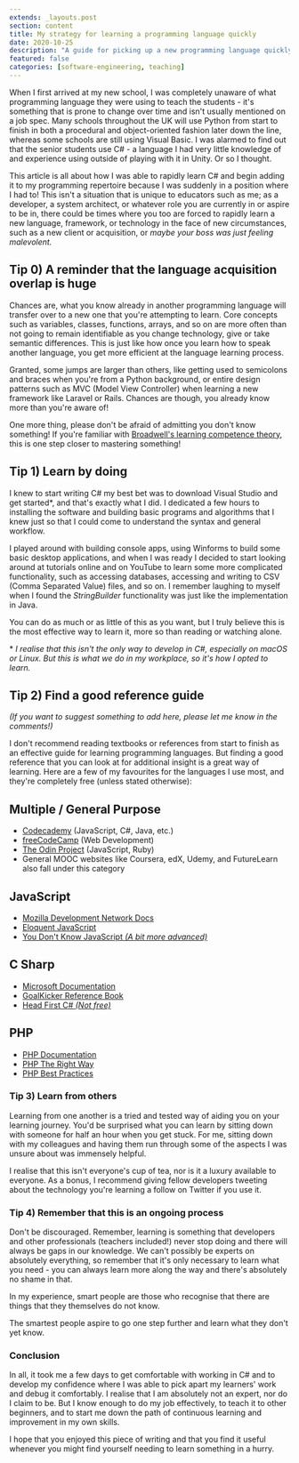```yaml
---
extends: _layouts.post
section: content
title: My strategy for learning a programming language quickly
date: 2020-10-25
description: "A guide for picking up a new programming language quickly - not mastering it, but basic proficiency"
featured: false
categories: [software-engineering, teaching]
---
```


When I first arrived at my new school, I was completely unaware of what programming language they were using to teach
the students - it's something that is prone to change over time and isn't usually mentioned on a job spec. Many schools 
throughout the UK will use Python from start to finish in both a procedural and object-oriented fashion later down the
line, whereas some schools are still using Visual Basic. I was alarmed to find out that the senior students use C# - a 
language I had very little knowledge of and experience using outside of playing with it in Unity. Or so I thought.

This article is all about how I was able to rapidly learn C# and begin adding it to my programming repertoire because I
was suddenly in a position where I had to! This isn't a situation that is unique to educators such as me; as a 
developer, a system architect, or whatever role you are currently in or aspire to be in, there could be times where you
too are forced to rapidly learn a new language, framework, or technology in the face of new circumstances, such as a new
client or acquisition, or _maybe your boss was just feeling malevolent._

## Tip 0) A reminder that the language acquisition overlap is huge

Chances are, what you know already in another programming language will transfer over to a new one that you're
attempting to learn. Core concepts such as variables, classes, functions, arrays, and so on are more often than not
going to remain identifiable as you change technology, give or take semantic differences. This is just like how once you
learn how to speak another language, you get more efficient at the language learning process.

Granted, some jumps are larger than others, like getting used to semicolons and braces when you're from a Python
background, or entire design patterns such as MVC (Model View Controller) when learning a new framework like Laravel
or Rails. Chances are though, you already know more than you're aware of!

One more thing, please don't be afraid of admitting you don't know something! If you're familiar with
[Broadwell's learning competence theory](https://en.wikipedia.org/wiki/Four_stages_of_competence), this is one step
closer to mastering something!

## Tip 1) Learn by doing

I knew to start writing C# my best bet was to download Visual Studio and get started\*, and that's exactly what I did.
I dedicated a few hours to installing the software and building basic programs and algorithms that I knew just so that I
could come to understand the syntax and general workflow.

I played around with building console apps, using Winforms to build some basic desktop applications, and when I was 
ready I decided to start looking around at tutorials online and on YouTube to learn some more complicated functionality,
such as accessing databases, accessing and writing to CSV (Comma Separated Value) files, and so on. I remember laughing
to myself when I found the _StringBuilder_ functionality was just like the implementation in Java.

You can do as much or as little of this as you want, but I truly believe this is the most effective way to learn it, 
more so than reading or watching alone.

\* _I realise that this isn't the only way to develop in C#, especially on macOS or Linux. But this is what we do in my
workplace, so it's how I opted to learn._

## Tip 2) Find a good reference guide

_(If you want to suggest something to add here, please let me know in the comments!)_

I don't recommend reading textbooks or references from start to finish as an effective guide for learning programming 
languages. But finding a good reference that you can look at for additional insight is a great way of learning. Here are
a few of my favourites for the languages I use most, and they're completely free (unless stated otherwise):

## Multiple / General Purpose

- [Codecademy](https://codecademy.com) (JavaScript, C#, Java, etc.)
- [freeCodeCamp](https://freecodecamp.org) (Web Development)
- [The Odin Project](https://www.theodinproject.com/) (JavaScript, Ruby)
- General MOOC websites like Coursera, edX, Udemy, and FutureLearn also fall under this category

## JavaScript

- [Mozilla Development Network Docs](https://developer.mozilla.org/en-US/)
- [Eloquent JavaScript](https://eloquentjavascript.net/)
- [You Don't Know JavaScript _(A bit more advanced)_](https://github.com/getify/You-Dont-Know-JS)

## C Sharp

- [Microsoft Documentation](https://docs.microsoft.com/en-us/dotnet/csharp/)
- [GoalKicker Reference Book](https://books.goalkicker.com/DotNETFrameworkBook/)
- [Head First C# _(Not free)_](https://www.amazon.co.uk/Head-First-C-Jennifer-Greene/dp/1449343503)

## PHP

- [PHP Documentation](https://www.php.net/docs.php)
- [PHP The Right Way](https://phptherightway.com/)
- [PHP Best Practices](https://phpbestpractices.org/)

### Tip 3) Learn from others

Learning from one another is a tried and tested way of aiding you on your learning journey. You'd be surprised what you
can learn by sitting down with someone for half an hour when you get stuck. For me, sitting down with my colleagues and 
having them run through some of the aspects I was unsure about was immensely helpful.

I realise that this isn't everyone's cup of tea, nor is it a luxury available to everyone. As a bonus, I recommend 
giving fellow developers tweeting about the technology you're learning a follow on Twitter if you use it.

### Tip 4) Remember that this is an ongoing process

Don't be discouraged. Remember, learning is something that developers and other professionals (teachers included!) never
stop doing and there will always be gaps in our knowledge. We can't possibly be experts on absolutely everything, so
remember that it's only necessary to learn what you need - you can always learn more along the way and there's
absolutely no shame in that.

In my experience, smart people are those who recognise that there are things that they themselves do not know.

The smartest people aspire to go one step further and learn what they don't yet know.

### Conclusion

In all, it took me a few days to get comfortable with working in C# and to develop my confidence where I was able to 
pick apart my learners' work and debug it comfortably. I realise that I am absolutely not an expert, nor do I claim to
be. But I know enough to do my job effectively, to teach it to other beginners, and to start me down the path of
continuous learning and improvement in my own skills.

I hope that you enjoyed this piece of writing and that you find it useful whenever you might find yourself needing to
learn something in a hurry.
